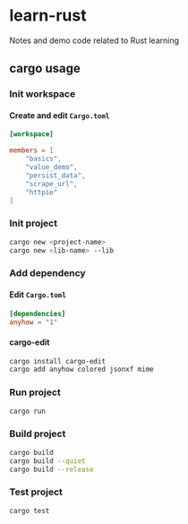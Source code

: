 # learn-rust
Notes and demo code related to Rust learning

## cargo usage

### Init workspace

#### Create and edit `Cargo.toml`

```toml
[workspace]

members = [
    "basics",
    "value_demo",
    "persist_data",
    "scrape_url",
    "httpie"
]
```

### Init project

```bash
cargo new <project-name>
cargo new <lib-name> --lib
```

### Add dependency

#### Edit `Cargo.toml`

```toml
[dependencies]
anyhow = "1"
```

#### cargo-edit

```bash
cargo install cargo-edit
cargo add anyhow colored jsonxf mime
```

### Run project

```bash
cargo run
```

### Build project

```bash
cargo build
cargo build --quiet
cargo build --release
```

### Test project

```bash
cargo test
```